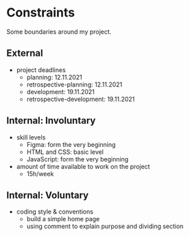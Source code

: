 # Constraints

Some boundaries around my project.

## External

<!--
  constraints coming from the outside that your team has no control over. these may include:
  - project deadlines
  - UI design or color schemes
  - technologies (sometimes a client will tell you what to use)
-->

- project deadlines
  - planning: 12.11.2021
  - retrospective-planning: 12.11.2021
  - development: 19.11.2021
  - retrospective-development: 19.11.2021

## Internal: Involuntary

<!--
  constraints that come from within your team, and you have no control over. they may include:
  - each of your individual skill levels
  - amount of time available to work on the project
-->

- skill levels
  - Figma: form the very beginning
  - HTML and CSS: basic level
  - JavaScript: form the very beginning
- amount of time available to work on the project
  - 15h/week

## Internal: Voluntary

<!--
  constraints that your team decided on to help scope the project. they may include:
  - coding style & conventions
  - agree on a code review checklist for the project repository
  - the number of hours you want to spend working
  - only using the colors black and white
-->

- coding style & conventions
  - build a simple home page
  - using comment to explain purpose and dividing section
